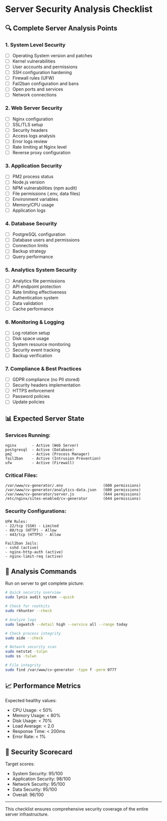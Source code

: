 # Server Security Analysis Checklist

## 🔍 Complete Server Analysis Points

### 1. System Level Security
- [ ] Operating System version and patches
- [ ] Kernel vulnerabilities
- [ ] User accounts and permissions
- [ ] SSH configuration hardening
- [ ] Firewall rules (UFW)
- [ ] Fail2ban configuration and bans
- [ ] Open ports and services
- [ ] Network connections

### 2. Web Server Security
- [ ] Nginx configuration
- [ ] SSL/TLS setup
- [ ] Security headers
- [ ] Access logs analysis
- [ ] Error logs review
- [ ] Rate limiting at Nginx level
- [ ] Reverse proxy configuration

### 3. Application Security
- [ ] PM2 process status
- [ ] Node.js version
- [ ] NPM vulnerabilities (npm audit)
- [ ] File permissions (.env, data files)
- [ ] Environment variables
- [ ] Memory/CPU usage
- [ ] Application logs

### 4. Database Security
- [ ] PostgreSQL configuration
- [ ] Database users and permissions
- [ ] Connection limits
- [ ] Backup strategy
- [ ] Query performance

### 5. Analytics System Security
- [ ] Analytics file permissions
- [ ] API endpoint protection
- [ ] Rate limiting effectiveness
- [ ] Authentication system
- [ ] Data validation
- [ ] Cache performance

### 6. Monitoring & Logging
- [ ] Log rotation setup
- [ ] Disk space usage
- [ ] System resource monitoring
- [ ] Security event tracking
- [ ] Backup verification

### 7. Compliance & Best Practices
- [ ] GDPR compliance (no PII stored)
- [ ] Security headers implementation
- [ ] HTTPS enforcement
- [ ] Password policies
- [ ] Update policies

## 📊 Expected Server State

### Services Running:
```
nginx       - Active (Web Server)
postgresql  - Active (Database)
pm2         - Active (Process Manager)
fail2ban    - Active (Intrusion Prevention)
ufw         - Active (Firewall)
```

### Critical Files:
```
/var/www/cv-generator/.env                  (600 permissions)
/var/www/cv-generator/analytics-data.json   (600 permissions)
/var/www/cv-generator/server.js             (644 permissions)
/etc/nginx/sites-enabled/cv-generator       (644 permissions)
```

### Security Configurations:
```
UFW Rules:
- 22/tcp (SSH) - Limited
- 80/tcp (HTTP) - Allow
- 443/tcp (HTTPS) - Allow

Fail2ban Jails:
- sshd (active)
- nginx-http-auth (active)
- nginx-limit-req (active)
```

## 🚀 Analysis Commands

Run on server to get complete picture:

```bash
# Quick security overview
sudo lynis audit system --quick

# Check for rootkits
sudo rkhunter --check

# Analyze logs
sudo logwatch --detail high --service all --range today

# Check process integrity
sudo aide --check

# Network security scan
sudo netstat -tulpn
sudo ss -tulwn

# File integrity
sudo find /var/www/cv-generator -type f -perm 0777
```

## 📈 Performance Metrics

Expected healthy values:
- CPU Usage: < 50%
- Memory Usage: < 80%
- Disk Usage: < 70%
- Load Average: < 2.0
- Response Time: < 200ms
- Error Rate: < 1%

## 🔐 Security Scorecard

Target scores:
- System Security: 95/100
- Application Security: 98/100
- Network Security: 95/100
- Data Security: 95/100
- Overall: 96/100

---
This checklist ensures comprehensive security coverage of the entire server infrastructure.